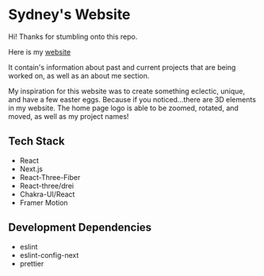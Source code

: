 # Sydney's Website

Hi! Thanks for stumbling onto this repo.

Here is my [website](https://sydneyrd-portfolio.netlify.app/)

It contain's information about past and current projects that are being worked on, as well as an about me section.

My inspiration for this website was to create something eclectic, unique, and have a few easter eggs. Because if you noticed...there are 3D elements in my website. The home page logo is able to be zoomed, rotated, and moved, as well as my project names!

## Tech Stack

- React
- Next.js
- React-Three-Fiber
- React-three/drei
- Chakra-UI/React
- Framer Motion

## Development Dependencies

- eslint
- eslint-config-next
- prettier
